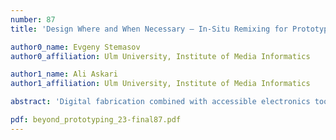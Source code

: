 ```yaml
---
number: 87
title: 'Design Where and When Necessary – In-Situ Remixing for Prototyping Electronics'

author0_name: Evgeny Stemasov
author0_affiliation: Ulm University, Institute of Media Informatics

author1_name: Ali Askari
author1_affiliation: Ulm University, Institute of Media Informatics

abstract: 'Digital fabrication combined with accessible electronics toolkits hands potential users an opportunity for unmatched creative expression: unique physical objects enriched with digital functionality, resulting in tangible, interactive, one-of-a-kind prototypes. These means are becoming increasingly affordable, but their reach often remains focused on enthusiast environments (i.e., hobbyists) or educational spaces. To increase the adoption and relevance of such toolkits, it is essential to consider the barriers faced not only by intrinsically motivated hobbyists, but also genuine non-users, who may gain motivation through their results, and less through friction in the process at first. The consideration of two aspects, present in design tools for manufacturing is valuable: 1) a focus on remixing existing designs to lower the required effort, and 2) in-situ interaction to allow for meaningful previews in the context for which prototypes are being built. With this position paper, we want to argue for the relevance, importance, and potential for situated, low-effort, and remixing-oriented workflows for the design of interactive artifacts. We first outline existing notions of remixing and in-situ design in adjacent domains, followed by a set of opportunities that can further the adoption of making across even wider user groups.'

pdf: beyond_prototyping_23-final87.pdf
---
```


